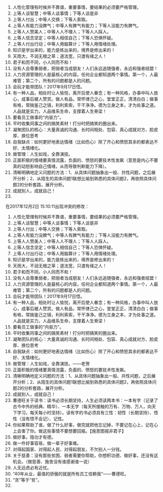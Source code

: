 1. 人性化管理有时候并不靠谱，重要事情，要结果的必须要严格管理。
2. 上等人谈智慧；中等人谈事情；下等人谈是非
3. 上等人付出；中等人交换；下等人索取。
4. 上等人有能力没脾气；中等人有脾气有能力；下等人没能力有脾气。
5. 上等人人赞美人；中等人人不理人；下等人人踩人。
6. 上等人信念坚定；中等人相信自己；下等人恐惧怀疑。
7. 上等人付出行动；中等人用脑算计；下等人用情绪处理。
8. 知识是学出来的，能力是练出来的，境界是修出来的！
9. 天雨大，不润无根之草；道法宽，只渡有缘之人！
10. 君子和而不同，小人同而不和！
11. 没有人会尊重弱者，把弱者当成朋友！人们永远追随强者，永远和强者结盟！
12. 人力资源管理的人是最核心的内容。任何企业都知道两个事情。第一个，人最难管；第二个，所有的问题都是人的问题。
13. 会玩才能带团队！2017年9月17日悟。
14. 有一种人品，相处时让人愉悦，离开后使人眷念；有一种风格，办事中叫人放心，成事后被人赞赏。做人有品，常怀律己之心，堂堂正正，清清白白；做事有格，常揣鉴己之镜，利利索索，干干净净。德为立身之本，才为处事之道。人品就是实力，人品维系生命，支撑着人生脊梁！
15. 要看员工做事的“内驱力”。
16. 平时收集同事之间的搞笑素材！打分时把搞笑的圈出来。
17. 凝聚团队的核心：大量真诚的沟通、长时间相处、包容、真心成就对方、脸皮厚、换位思考
18. 自我缺点：如何更好地表达情绪（比如伤心）除了开心和愤怒其余的都表达不好、太情绪化。
19. 做管理：人生如戏，全靠演技。
20. 正面积极的情绪要真情流露，负面的、愤怒的要技术性发飙（意思是内心不要真的动怒影响自己情绪，从而导致判断能力下降）。
21. 清晰明确地定义问题的方法：1、从具体问题抽象出一般、共性问题，之后展开分析；2、从陌生的具体问题1联想比喻到熟悉的具体问题2，再依照具体问题2的分析套路，展开分析。
22. 成就别人，成就自己！
23. 

在2017年12月2日 15:10:11出现冲突的修改：
1. 人性化管理有时候并不靠谱，重要事情，要结果的必须要严格管理。
2. 上等人谈智慧；中等人谈事情；下等人谈是非
3. 上等人付出；中等人交换；下等人索取。
4. 上等人有能力没脾气；中等人有脾气有能力；下等人没能力有脾气。
5. 上等人人赞美人；中等人人不理人；下等人人踩人。
6. 上等人信念坚定；中等人相信自己；下等人恐惧怀疑。
7. 上等人付出行动；中等人用脑算计；下等人用情绪处理。
8. 知识是学出来的，能力是练出来的，境界是修出来的！
9. 天雨大，不润无根之草；道法宽，只渡有缘之人！
10. 君子和而不同，小人同而不和！
11. 没有人会尊重弱者，把弱者当成朋友！人们永远追随强者，永远和强者结盟！
12. 人力资源管理的人是最核心的内容。任何企业都知道两个事情。第一个，人最难管；第二个，所有的问题都是人的问题。
13. 会玩才能带团队！2017年9月17日悟。
14. 有一种人品，相处时让人愉悦，离开后使人眷念；有一种风格，办事中叫人放心，成事后被人赞赏。做人有品，常怀律己之心，堂堂正正，清清白白；做事有格，常揣鉴己之镜，利利索索，干干净净。德为立身之本，才为处事之道。人品就是实力，人品维系生命，支撑着人生脊梁！
15. 要看员工做事的“内驱力”。
16. 平时收集同事之间的搞笑素材！打分时把搞笑的圈出来。
17. 凝聚团队的核心：大量真诚的沟通、长时间相处、包容、真心成就对方、脸皮厚、换位思考
18. 自我缺点：如何更好地表达情绪（比如伤心）除了开心和愤怒其余的都表达不好、太情绪化。
19. 做管理：人生如戏，全靠演技。——老贺
20. 正面积极的情绪要真情流露，负面的、愤怒的要技术性发飙。
21. 清晰明确地定义问题的方法：1、从具体问题抽象出一般、共性问题，之后展开分析；2、从陌生的具体问题1联想比喻到熟悉的具体问题2，再依照具体问题2的分析套路，展开分析。
22. 成就别人，成就自己！
23. 曹德旺关于读书：读书必须长期坚持，人生必须读两本书：一本有字（记录了古今中外的经典、精华）、一本无字（每天所接触的万有、万物、万人，向天下学习，每天每小时坚持）。读有字的书必须具有三性：韧性（长期坚持）、悟性（没有悟不会记）、记性。
24. 你如果帮助了谁，做了什么好事，做完就把他忘记掉，不要记在心上，记在心上会害了你。做这些事情不要想要回报。【施恩图报非君子】
25. 做好事，隐功才有德。
26. 做一件好事容易，做一辈子好事难。
27. 对得起国家、对得起人民、对得起朋友，不欠别人一分钱。
28. 关于慈善：没有那些贫困、弱者需要你帮助，你想积功德、做好事，还没有这机会。（做慈善、施舍没有谁感谢谁一说）
29. 人无远虑必有近忧。
30. “40年从业，最值的骄傲的就是所有员工信赖我”——曹德旺。
31. “贪”等于“贫”。
32. 
